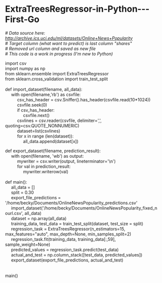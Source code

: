 # ExtraTreesRegressor-in-Python---First-Go

<i># Data source here: http://archive.ics.uci.edu/ml/datasets/Online+News+Popularity</i><br>
<i># Target column (what want to predict) is last column "shares"</i><br>
<i># Removed url column and saved as new file</i><br>
<i># This code is a work in progress (I'm new to Python)</i><br>

import csv<br>
import numpy as np<br>
from sklearn.ensemble import ExtraTreesRegressor<br>
from sklearn.cross_validation import train_test_split<br>
<br>
def import_dataset(filename, all_data):<br>
&nbsp;&nbsp;&nbsp;&nbsp;&nbsp;with open(filename,'rb') as csvfile:<br>
&nbsp;&nbsp;&nbsp;&nbsp;&nbsp;&nbsp;&nbsp;&nbsp;&nbsp;&nbsp;csv_has_header = csv.Sniffer().has_header(csvfile.read(10*1024))<br>
&nbsp;&nbsp;&nbsp;&nbsp;&nbsp;&nbsp;&nbsp;&nbsp;&nbsp;&nbsp;csvfile.seek(0)<br>
&nbsp;&nbsp;&nbsp;&nbsp;&nbsp;&nbsp;&nbsp;&nbsp;&nbsp;&nbsp;if csv_has_header:<br>
&nbsp;&nbsp;&nbsp;&nbsp;&nbsp;&nbsp;&nbsp;&nbsp;&nbsp;&nbsp;&nbsp;&nbsp;&nbsp;&nbsp;&nbsp;csvfile.next()<br>
&nbsp;&nbsp;&nbsp;&nbsp;&nbsp;&nbsp;&nbsp;&nbsp;&nbsp;&nbsp;csvlines = csv.reader(csvfile, delimiter=',', quoting=csv.QUOTE_NONNUMERIC)<br>
&nbsp;&nbsp;&nbsp;&nbsp;&nbsp;&nbsp;&nbsp;&nbsp;&nbsp;&nbsp;dataset=list(csvlines)<br>
&nbsp;&nbsp;&nbsp;&nbsp;&nbsp;&nbsp;&nbsp;&nbsp;&nbsp;&nbsp;for x in range (len(dataset)):<br>
&nbsp;&nbsp;&nbsp;&nbsp;&nbsp;&nbsp;&nbsp;&nbsp;&nbsp;&nbsp;&nbsp;&nbsp;&nbsp;&nbsp;&nbsp;all_data.append(dataset[x])<br>

def export_dataset(filename, prediction_result):<br>
&nbsp;&nbsp;&nbsp;&nbsp;&nbsp;with open(filename, 'wb') as output:<br>
	&nbsp;&nbsp;&nbsp;&nbsp;&nbsp;&nbsp;&nbsp;&nbsp;&nbsp;&nbsp;mywriter = csv.writer(output, lineterminator='\n')<br>
&nbsp;&nbsp;&nbsp;&nbsp;&nbsp;&nbsp;&nbsp;&nbsp;&nbsp;&nbsp;for val in prediction_result:<br>
&nbsp;&nbsp;&nbsp;&nbsp;&nbsp;&nbsp;&nbsp;&nbsp;&nbsp;&nbsp;&nbsp;&nbsp;&nbsp;&nbsp;&nbsp;mywriter.writerow(val)<br>
<br>
def main():<br>
&nbsp;&nbsp;&nbsp;&nbsp;&nbsp;all_data = []<br>
&nbsp;&nbsp;&nbsp;&nbsp;&nbsp;split = 0.30<br>
&nbsp;&nbsp;&nbsp;&nbsp;&nbsp;export_file_predictions = '/home/becky/Documents/OnlineNewsPopularity_predictions.csv'<br>
&nbsp;&nbsp;&nbsp;&nbsp;&nbsp;import_dataset('/home/becky/Documents/OnlineNewsPopularity_fixed_nourl.csv', all_data)<br>
&nbsp;&nbsp;&nbsp;&nbsp;&nbsp;dataset = np.array(all_data)<br>
&nbsp;&nbsp;&nbsp;&nbsp;&nbsp;training_data, test_data = train_test_split(dataset, test_size = split)<br>
&nbsp;&nbsp;&nbsp;&nbsp;&nbsp;regression_task = ExtraTreesRegressor(n_estimators=15, max_features="auto", max_depth=None, min_samples_split=2)<br>
&nbsp;&nbsp;&nbsp;&nbsp;&nbsp;regression_task.fit(training_data, training_data[:,59], sample_weight=None)<br>
&nbsp;&nbsp;&nbsp;&nbsp;&nbsp;predicted_values = regression_task.predict(test_data)<br>
&nbsp;&nbsp;&nbsp;&nbsp;&nbsp;actual_and_test = np.column_stack([test_data, predicted_values])<br>
&nbsp;&nbsp;&nbsp;&nbsp;&nbsp;export_dataset(export_file_predictions, actual_and_test)<br>
<br>	
main()
